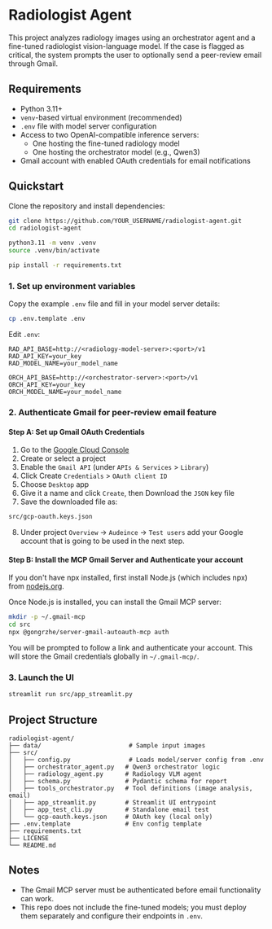 # Radiologist Agent

This project analyzes radiology images using an orchestrator agent and a fine-tuned radiologist vision-language model. If the case is flagged as critical, the system prompts the user to optionally send a peer-review email through Gmail.

## Requirements

- Python 3.11+
- `venv`-based virtual environment (recommended)
- `.env` file with model server configuration
- Access to two OpenAI-compatible inference servers:
  - One hosting the fine-tuned radiology model
  - One hosting the orchestrator model (e.g., Qwen3)
- Gmail account with enabled OAuth credentials for email notifications

## Quickstart

Clone the repository and install dependencies:

```bash
git clone https://github.com/YOUR_USERNAME/radiologist-agent.git
cd radiologist-agent

python3.11 -m venv .venv
source .venv/bin/activate

pip install -r requirements.txt
```

### 1. Set up environment variables

Copy the example `.env` file and fill in your model server details:

```bash
cp .env.template .env
```

Edit `.env`:

```env
RAD_API_BASE=http://<radiology-model-server>:<port>/v1
RAD_API_KEY=your_key
RAD_MODEL_NAME=your_model_name

ORCH_API_BASE=http://<orchestrator-server>:<port>/v1
ORCH_API_KEY=your_key
ORCH_MODEL_NAME=your_model_name
```

### 2. Authenticate Gmail for peer-review email feature

#### Step A: Set up Gmail OAuth Credentials
1. Go to the [Google Cloud Console](https://console.cloud.google.com/)
2. Create or select a project
3. Enable the `Gmail API` (under `APIs & Services` > `Library`)
4. Click Create `Credentials` > `OAuth client ID`
5. Choose `Desktop` app
6. Give it a name and click `Create`, then Download the `JSON` key file
7. Save the downloaded file as:

```bash
src/gcp-oauth.keys.json
```
8. Under project `Overview` -> `Audeince` -> `Test users` add your Google account that is going to be used in the next step.

#### Step B: Install the MCP Gmail Server and Authenticate your account
If you don't have npx installed, first install Node.js (which includes npx) from [nodejs.org](https://nodejs.org).

Once Node.js is installed, you can install the Gmail MCP server:

```bash
mkdir -p ~/.gmail-mcp
cd src
npx @gongrzhe/server-gmail-autoauth-mcp auth 
```
You will be prompted to follow a link and authenticate your account. This will store the Gmail credentials globally in `~/.gmail-mcp/`.

### 3. Launch the UI

```bash
streamlit run src/app_streamlit.py
```

## Project Structure

```text
radiologist-agent/
├── data/                        # Sample input images
├── src/
│   ├── config.py                # Loads model/server config from .env
│   ├── orchestrator_agent.py   # Qwen3 orchestrator logic
│   ├── radiology_agent.py      # Radiology VLM agent
│   ├── schema.py               # Pydantic schema for report
│   ├── tools_orchestrator.py   # Tool definitions (image analysis, email)
│   ├── app_streamlit.py        # Streamlit UI entrypoint
│   ├── app_test_cli.py         # Standalone email test
│   └── gcp-oauth.keys.json     # OAuth key (local only)
├── .env.template               # Env config template
├── requirements.txt
├── LICENSE
└── README.md
```

## Notes

- The Gmail MCP server must be authenticated before email functionality can work.
- This repo does not include the fine-tuned models; you must deploy them separately and configure their endpoints in `.env`.
